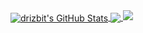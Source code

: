 <a href="https://drizbit.io">
  <img align="center" src="https://github-readme-stats.vercel.app/api?username=drizbit&show_icons=true&line_height=33&count_private=true&theme=dark" alt="drizbit's GitHub Stats" />
</a>

<a href="https://drizbit.io">
  <img align="center" src="https://github-readme-stats.vercel.app/api/top-langs/?username=drizbit&&hide=cmake&langs_count=4&line_height=35&theme=dark" />
</a>

<a href="https://twitter.com/drizbit">
  <img src="https://img.shields.io/twitter/follow/drizbit?style=for-the-badge&logo=twitter&&labelColor=1f1f1f&color=5fffaf" />
</a>
